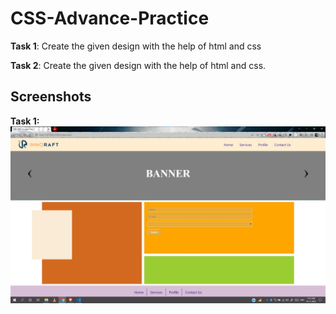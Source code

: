 # CSS-Advance-Practice
**Task 1**: Create the given design with the help of html and css

**Task 2**: Create the given design with the help of html and css.

## Screenshots

**Task 1:**
![App Screenshot](https://github.com/singhtirupati/CSS-Adv-Practice/blob/main/images/css-adv-task1.jpg)
